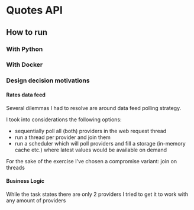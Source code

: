 # Quotes API

## How to run

### With Python

### With Docker

### Design decision motivations

#### Rates data feed 

Several dilemmas I had to resolve are around data feed polling strategy.

I took into considerations the following options:
 - sequentially poll all (both) providers in the web request thread
 - run a thread per provider and join them
 - run a scheduler which will poll providers and fill a storage (in-memory cache etc.) where latest values would be available on demand

For the sake of the exercise I've chosen a compromise variant: join on threads

#### Business Logic

While the task states there are only 2 providers I tried to get it to work with any amount of providers


